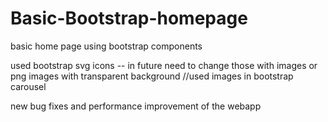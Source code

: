 # Basic-Bootstrap-homepage
basic home page using bootstrap components
    
used bootstrap svg icons -- in future need to change those with images or png images with transparent background
 //used images in bootstrap carousel           
   
      
new bug fixes and performance improvement of the webapp       
        
